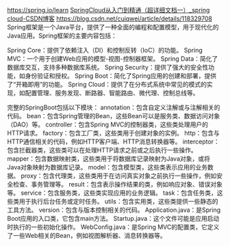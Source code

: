 https://spring.io/learn
[SpringCloud从入门到精通（超详细文档一）_spring cloud-CSDN博客](https://blog.csdn.net/cuiqwei/article/details/118329609)
https://blog.csdn.net/cuiqwei/article/details/118329708
Spring框架是一个Java平台，提供了一种全面的编程和配置模型，用于现代化的Java应用。Spring框架的主要内容包括：

Spring Core：提供了依赖注入（DI）和控制反转（IoC）的功能。
Spring MVC：一个用于创建Web应用的模型-视图-控制器框架。
Spring Data：简化了数据库交互，支持多种数据库系统。
Spring Security：提供了强大的安全性功能，如身份验证和授权。
Spring Boot：简化了Spring应用的创建和部署，提供了“开箱即用”的功能。
Spring Cloud：提供了在分布式系统中常见的模式的实现，如配置管理、服务发现、断路器、智能路由、微代理、控制总线等。

完整的SpringBoot包括以下模块：
annotation：包含自定义注解或与注解相关的代码。
bean：包含Spring管理的Bean，这些Bean可以是服务类、数据访问对象（DAO）等。
controller：包含Spring MVC的控制器类，这些类处理用户的HTTP请求。
factory：包含工厂类，这些类用于创建对象的实例。
http：包含与HTTP通信相关的代码，例如HTTP客户端、HTTP消息转换器等。
interceptor：包含拦截器类，这些类可以在处理HTTP请求之前或之后执行一些操作。
mapper：包含数据映射类，这些类用于将数据库记录映射为Java对象，或将Java对象映射为数据库记录。
model：包含模型类，这些类表示应用的业务数据。
proxy：包含代理类，这些类用于在访问真实对象之前执行一些操作，例如安全检查、事务管理等。
result：包含表示操作结果的类，例如响应对象、错误对象等。
service：包含服务类，这些类实现应用的业务逻辑。
task：包含任务类，这些类用于执行后台任务或定时任务。
utils：包含实用类，这些类提供一些静态的工具方法。
version：包含与版本控制相关的代码。
Application.java：是Spring Boot应用的入口类，它包含main方法。
Startup.java：这个文件可能是应用启动时执行的一些初始化操作。
WebConfig.java：是Spring MVC的配置类，它定义了一些Web相关的Bean，例如视图解析器、消息转换器等。